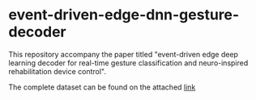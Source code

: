 # event-driven-edge-dnn-gesture-decoder
This repository accompany the paper titled "event-driven edge deep learning decoder for real-time gesture classification and neuro-inspired rehabilitation device control".


The complete dataset can be found on the attached [link](https://data.mendeley.com/datasets/m6t78vngbt)
